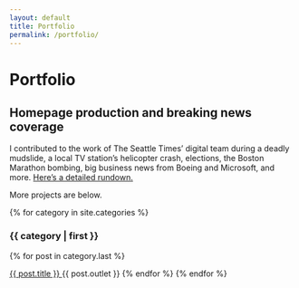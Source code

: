 ```yaml
---
layout: default
title: Portfolio
permalink: /portfolio/
---
```


<h1 class="post-title">Portfolio</h1>

<h2>Homepage production and breaking news coverage</h2>
<p>I contributed to the work of The Seattle Times’ digital team during a deadly mudslide, a local TV station’s helicopter crash, elections, the Boston Marathon bombing, big business news from Boeing and Microsoft, and more. <a href="/portfolio/homepage-breaking-news/">Here’s a detailed rundown.</a></p>

<p>More projects are below.</p>

{% for category in site.categories %}
  <h3>{{ category | first }}</h3>
  {% for post in category.last %}
  <p><a href="{{ post.url }}">{{ post.title }} </a>{{ post.outlet }}
  {% endfor %}
{% endfor %}

<!--
  {% for post in site.posts %}
  {% if post.layout == 'link' %}  
    <li>
    <p class="post-meta">{{ post.date | date: "%b %d, %Y" }}</p>
    <p class="post-meta">{{ post.category }}</p>
    <h2>
      <a class="post-link" href="{{ post.source-url }}">{{ post.title }}</a>
    </h2>
    <p>{{ post.summary }}</p>
    </li>

  {% else %}
    <li>
      <p class="post-meta">{{ post.date | date: "%b %d, %Y" }}</p>
      <p class="post-meta">{{ post.category }}</p>
      <h2>
        <a class="post-link" href="{{ post.url | prepend: site.baseurl }}">{{ post.title }}</a>
      </h2>
      <p>{{ post.summary }}</p>
    </li>
      {% endif %}
  {% endfor %}
</ul> -->
